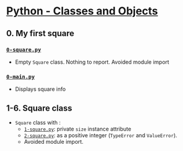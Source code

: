 # [Python - Classes and Objects](https://intranet.hbtn.io/projects/2124)

## 0. My first square
### [`0-square.py`](0-square.py)
* Empty `Square` class. Nothing to report. Avoided module import
### [`0-main.py`](0-main.py)
* Displays square info

## 1-6. Square class
* `Square` class with :
    * [`1-square.py`](1-square.py): private `size` instance attribute
    * [`2-square.py`](2-square.py): as a positive integer (`TypeError` and `ValueError`).
    * Avoided module import.

